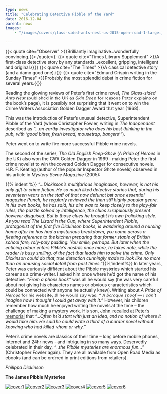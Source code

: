 ```yaml
---
type: news
title: "Celebrating Detective Pibble of the Yard"
date: 2016-12-04
parent: news
images:
    - "/images/covers/glass-sided-ants-nest-us-2015-open-road-1-large.jpg"

---
```



{{< quote cite="Observer" >}}Brilliantly imaginative…wonderfully convincing.{{< /quote>}}
{{< quote cite="Times Literary Supplement" >}}A first-class detective story by any standards…excellent, gripping, intelligent and original.{{</quote>}}
{{< quote cite="The Times" >}}A classical detective story (and a damn good one).{{</quote>}}
{{< quote cite="Edmund Crispin writing in the Sunday Times" >}}Probably the most splendid debut in crime fiction for several years.{{</quote>}}

Reading the glowing reviews of Peter’s first crime novel, *The Glass-sided Ants Nest* (published in the UK as *Skin Deep* for reasons Peter explains on the book’s page), it is possibly not surprising that it went on to win the Crime Writers Association Golden Dagger Award that year (1968).

This was the introduction of Peter’s unusual detective, Superintendent Pibble of the Yard (whom Christopher Fowler, writing in *The Independent* described as *“…an earthy investigator who does his best thinking in the pub, with ‘good bitter, fresh bread, mousetrap, bangers‘“*).

Peter went on to write five more successful Pibble crime novels.
<!--more-->
The second of the series, *The Old English Peep-Show* (*A Pride of Heroes* in the UK) also won the CWA Golden Dagger in 1969 – making Peter the first crime novelist to win the coveted Golden Dagger for consecutive novels. H.R. F. Keating (author of the popular Inspector Ghote novels) observed in his article in *Mystery Scene Magazine* (2005):

{{% indent %}}
*“…Dickinson’s multifarious imagination, however, is not his only gift to crime fiction. He so much liked detective stories that, during his seventeen years on the staff of that now defunct but once essential magazine Punch, he regularly reviewed the then still highly popular genre. In his own books, he has said, his aim was to keep closely to the play-fair rules, the puzzle solved by intelligence, the clues scrupulously present however disguised. But to those clues he brought his own frolicking style. As you read The Lizard in the Cup, where Superintendent Pibble, protagonist of the first five Dickinson books, is wandering around a nursing home after he has had a mysterious breakdown, you come across a fleeting reference to the kitchen preparing that former staple of British school fare, roly-poly pudding. You smile, perhaps. But later when the enticing odour enters Pibble’s nostrils once more, he takes note, while the reader is busy smiling, of the fact that leads him to solve the crime. Only Dickinson could do that, true detection cunningly made to look like no more than an amusing social detail from past times.”*{{%/indent%}}
In later years, Peter was curiously diffident about the Pibble mysteries which started his career as a crime-writer.  I asked him once where he’d got the name of his detective. *“From a phone book”* was all he would say (he was very careful about not giving his characters names or obvious characteristics which could be connected with anyone he actually knew).  Writing about *A Pride of Heroes* for his website, all he would say was: *“ A baroque spoof — I can’t imagine how I thought I could get away with it.”*  However, his children remember how much he enjoyed writing the novels at the time – the challenge of making a mystery work.  His son, [John, recalled at Peter’s memorial](/about/memories-of-peter-3/) that *“…Often he’d start with just an idea, and no notion of where it would take him. He said he could write a third of a murder novel without knowing who had killed whom or why.”*

Peter’s crime novels are classics of their time – long before mobile phones, internet and 24hr news – and intriguing in so many ways. Deservedly celebrated in their day, *“…the Pibble mysteries are enormous fun…”*  (Christopher Fowler again).  They are all available from Open Road Media as ebooks (and can be ordered in print editions from retailers).

*Philippa Dickinson*

**The James Pibble Mysteries**

[![cover1](/images/covers/glass-sided-ants-nest-us-2015-open-road-1-thumbnail.jpg)](/books/the-glass-sided-ants-nest/)
[![cover2](/images/covers/old-english-peep-show-us-2015-open-road-1-thumbnail.jpg)](/books/oepeepshow/)
[![cover3](/images/covers/sinful-stones-us-2015-open-road-1-thumbnail.jpg)](/books/sinfulstones/)
[![cover4](/images/covers/sleep-and-his-brother-us-2015-open-road-2-thumbnail.jpg)](/books/sleepandbrother/)
[![cover5](/images/covers/lizard-in-the-cup-us-2015-open-road-1-thumbnail.jpg)](/books/lizard/)
[![cover6](/images/covers/one-foot-in-the-grave-us-2015-open-road-1-thumbnail.jpg)](/books/onefoot/)
